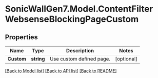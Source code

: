 # SonicWallGen7.Model.ContentFilterWebsenseBlockingPageCustom

## Properties

Name | Type | Description | Notes
------------ | ------------- | ------------- | -------------
**Custom** | **string** | Use custom defined page. | [optional] 

[[Back to Model list]](../README.md#documentation-for-models) [[Back to API list]](../README.md#documentation-for-api-endpoints) [[Back to README]](../README.md)

